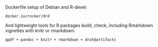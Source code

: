 Dockerfile setup of Debian and R-devel:
```
docker.io/rocker/drd
```

And lightweight tools for R packages build, check, including Rmarkdown vignettes with knitr or rmarkdown:
```
qpdf + pandoc + knitr + rmarkdown + drat@artifacts
```

